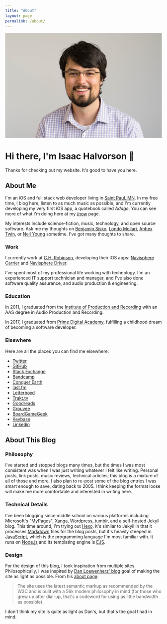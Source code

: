 ```yaml
---
title: "About"
layout: page
permalink: /about/
---
```


[![A Picture of Isaac's Face](/assets/about-page-headshot.jpg)](/assets/about-page-headshot.jpg)

<h1 class="about-page-salutation"><span class="line">Hi there,</span> <span class="line">I'm Isaac Halvorson</span> <span class="line">👋</span></h1>

<p class="center">Thanks for checking out my website. It's good to have you here.</p>

## About Me

I'm an iOS and full stack web developer living in [Saint Paul, MN][1]. In my free time, I blog here, listen to as much music as possible, and I'm currently developing my very first iOS app, a quotebook called *Adage*. You can see more of what I'm doing here at my [/now][2] page.

My interests include science-fiction, music, technology, and open source software. Ask me my thoughts on [Benjamin Sisko][3], [Londo Mollari][4], [Aphex Twin][5], or [Neil Young][6] sometime. I've got many thoughts to share.

### Work

I currently work at [C.H. Robinson][7], developing their iOS apps: [Navisphere Carrier][8] and [Navisphere Driver][9].

I've spent most of my professional life working with technology. I'm an experienced IT support technician and manager, and I've also done software quality assurance, and audio production & engineering.

<!-- If you'd like to know more, you can check out my résumé. -->

### Education

In 2011, I graduated from the [Institute of Production and Recording][10] with an AAS degree in Audio Production and Recording.

In 2017, I graduated from [Prime Digital Academy][11], fulfilling a childhood dream of becoming a software developer.

### Elsewhere

Here are all the places you can find me elsewhere:

- [Twitter][12]
- [GitHub][13]
- [Stack Exchange][14]
- [Bandcamp][15]
- [Conquer Earth][16]
- [last.fm][17]
- [Letterboxd][18]
- [Trakt.tv][19]
- [Goodreads][20]
- [Grouvee][21]
- [BoardGameGeek][22]
- [Keybase][23]
- [Linkedin][24]

## About This Blog

### Philosophy

I've started and stopped blogs many times, but the times I was most consistent was when I was just writing whatever I felt like writing. Personal posts, link posts, music reviews, technical articles; this blog is a mixture of all of those and more. I also plan to re-post some of the blog entries I was smart enough to save, dating back to 2005. I think keeping the format loose will make me more comfortable and interested in writing here.

### Technical Details

I've been blogging since middle school on various platforms including Microsoft's "MyPages", Xanga, Wordpress, tumblr, and a self-hosted Jekyll blog. This time around, I'm trying out [Hexo][25]. It's similar to Jekyll in that it processes [Markdown][26] files for the blog posts, but it's heavily steeped in [JavaScript][27], which is the programming language I'm most familiar with. It runs on [Node.js][28] and its templating engine is [EJS][29].

### Design

For the design of this blog, I took inspiration from multiple sites. Philosophically, I was inspired by [Dan Loewenherz' blog][30] goal of making the site as light as possible. From his [about page][31]:

> The site uses the latest semantic markup as recommended by the W3C and is built with a 56k modem philosophy in mind (for those who grew up after dial-up, that's a codeword for using as little bandwidth as possible).

I don't think my site is quite as light as Dan's, but that's the goal I had in mind.

[1]:	https://en.wikipedia.org/wiki/Saint_Paul,_Minnesota
[2]:	/now.html
[3]:	http://memory-alpha.wikia.com/wiki/Benjamin_Sisko
[4]:	http://babylon5.wikia.com/wiki/Londo_Mollari
[5]:	https://song.link/album/s/6oRuinkJdTge4hpTuClEF8
[6]:	https://song.link/album/s/3w5Hok05AFjCLy269xXM7e
[7]:	https://www.chrobinson.com
[8]:	https://itunes.apple.com/us/app/navisphere-carrier/id1089613477?mt=8
[9]:	https://itunes.apple.com/us/app/navisphere-driver/id1247478172?mt=8
[10]:	https://www.ipr.edu
[11]:	https://www.primeacademy.io
[12]:	http://twitter.com/hisaac
[13]:	http://github.com/hisaac
[14]:	http://stackexchange.com/users/5023139/hisaac
[15]:	https://bandcamp.com/hisaac
[16]:	https://conquer.earth/hisaac
[17]:	http://www.last.fm/user/hisaaac
[18]:	https://letterboxd.com/hisaac/
[19]:	https://trakt.tv/users/hisaac
[20]:	https://www.goodreads.com/user/show/32098770-isaac
[21]:	https://www.grouvee.com/user/hisaac/
[22]:	https://boardgamegeek.com/user/hisaac
[23]:	https://keybase.io/hisaac
[24]:	https://www.linkedin.com/in/isaachalvorson
[25]:	https://hexo.io
[26]:	https://daringfireball.net/projects/markdown/
[27]:	https://en.wikipedia.org/wiki/JavaScript
[28]:	https://nodejs.org/en/
[29]:	http://www.embeddedjs.com
[30]:	https://dlo.me/
[31]:	https://dlo.me/about/
